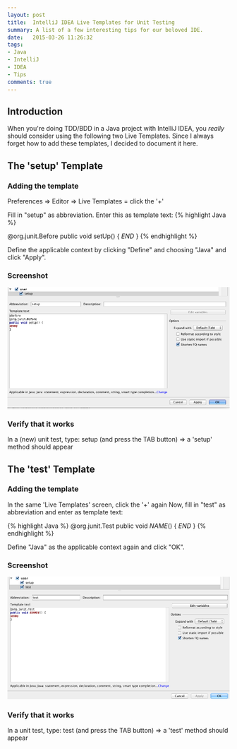 ```yaml
---
layout: post
title:  IntelliJ IDEA Live Templates for Unit Testing
summary: A list of a few interesting tips for our beloved IDE.
date:   2015-03-26 11:26:32
tags:
- Java
- IntelliJ
- IDEA
- Tips
comments: true
---
```


## Introduction
When you're doing TDD/BDD in a Java project with IntelliJ IDEA, you _really_ should consider using the following two Live Templates.
Since I always forget how to add these templates, I decided to document it here.

## The 'setup' Template
### Adding the template
Preferences => Editor => Live Templates = click the '+'

Fill in "setup" as abbreviation. Enter this as template text:
{% highlight Java %}

@org.junit.Before
public void setUp() {
$END$
}
{% endhighlight %}

Define the applicable context by clicking "Define" and choosing "Java" and click "Apply".

### Screenshot
![The setup template](/public/images/posts/intellij_idea_tips_and_tricks/setup.png)

### Verify that it works
In a (new) unit test, type: setup (and press the TAB button) => a 'setup' method should appear


## The 'test' Template
### Adding the template
In the same 'Live Templates' screen, click the '+' again
Now, fill in "test" as abbreviation and enter as template text:

{% highlight Java %}
@org.junit.Test
public void $NAME$() {
$END$
}
{% endhighlight %}

Define "Java" as the applicable context again and click "OK".

### Screenshot
![The test template](/public/images/posts/intellij_idea_tips_and_tricks/test.png)

### Verify that it works
In a unit test, type: test (and press the TAB button) => a 'test' method should appear
